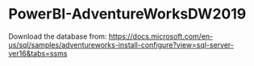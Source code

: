 # PowerBI-AdventureWorksDW2019

Download the database from: https://docs.microsoft.com/en-us/sql/samples/adventureworks-install-configure?view=sql-server-ver16&tabs=ssms
